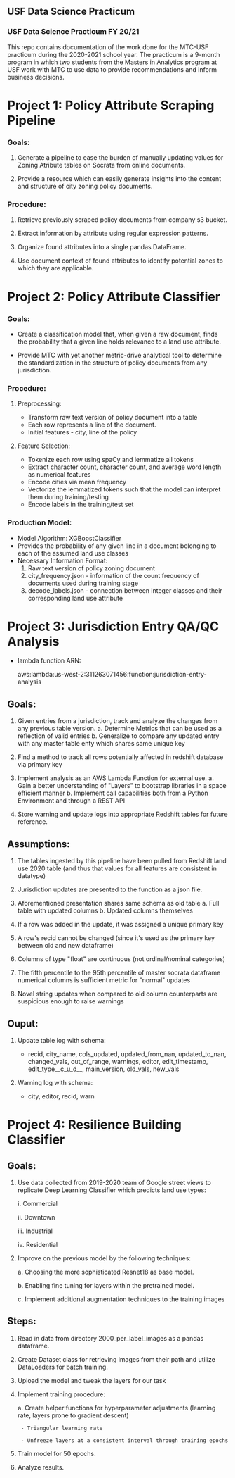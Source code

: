 ## USF Data Science Practicum

### USF Data Science Practicum FY 20/21

This repo contains documentation of the work done for the MTC-USF practicum during the 2020-2021 school year. The practicum is a 9-month program in which two students from the Masters in Analytics program at USF work with MTC to use data to provide recommendations and inform business decisions.


# Project 1:  Policy Attribute Scraping Pipeline

### Goals:

1. Generate a pipeline to ease the burden of manually updating values for Zoning Atribute tables on Socrata from online documents.

2. Provide a resource which can easily generate insights into the content and structure of city zoning policy documents.

### Procedure:

1. Retrieve previously scraped policy documents from company s3 bucket.

2. Extract information by attribute using regular expression patterns.

3. Organize found attributes into a single pandas DataFrame.

4. Use document context of found attributes to identify potential zones to which they are applicable.

# Project 2: Policy Attribute Classifier

### Goals:

- Create a classification model that, when given a raw document, finds the probability that a given line holds relevance to a land use attribute.

- Provide MTC with yet another metric-drive analytical tool to determine the standardization in the structure of policy documents from any jurisdiction.

### Procedure:

1. Preprocessing:
    - Transform raw text version of policy document into a table
    - Each row represents a line of the document.
    - Initial features - city, line of the policy


2. Feature Selection:
    - Tokenize each row using spaCy and lemmatize all tokens
    - Extract character count, character count, and average word length as numerical features
    - Encode cities via mean frequency
    - Vectorize the lemmatized tokens such that the model can interpret them during training/testing
    - Encode labels in the training/test set
    
### Production Model:

- Model Algorithm: XGBoostClassifier
- Provides the probability of any given line in a document belonging to each of the assumed land use classes
- Necessary Information Format:
    1. Raw text version of policy zoning document
    2. city_frequency.json - information of the count frequency of documents used during training stage
    3. decode_labels.json - connection between integer classes and their corresponding land use attribute
  
 
# Project 3: Jurisdiction Entry QA/QC Analysis

- lambda function ARN: 

    aws:lambda:us-west-2:311263071456:function:jurisdiction-entry-analysis

## Goals: 
1. Given entries from a jurisdiction, track and analyze the changes from any previous table version.
    a. Determine Metrics that can be used as a reflection of valid entries
    b. Generalize to compare any updated entry with any master table enty which shares same unique key
    
2. Find a method to track all rows potentially affected in redshift database via primary key
    
3. Implement analysis as an AWS Lambda Function for external use.
    a. Gain a better understanding of "Layers" to bootstrap libraries in a space efficient manner
    b. Implement call capabilities both from a Python Environment and through a REST API
        
4. Store warning and update logs into appropriate Redshift tables for future reference.


## Assumptions:
1. The tables ingested by this pipeline have been pulled from Redshift land use 2020 table (and thus that values for all features are consistent in datatype)

2. Jurisdiction updates are presented to the function as a json file.
    
3. Aforementioned presentation shares same schema as old table
    a. Full table with updated columns
    b. Updated columns themselves

4. If a row was added in the update, it was assigned a unique primary key

5. A row's recid cannot be changed (since it's used as the primary key between old and new dataframe)

6. Columns of type "float" are continuous (not ordinal/nominal categories)

7. The fifth percentile to the 95th percentile of master socrata dataframe numerical columns is sufficient metric for "normal" updates

8. Novel string updates when compared to old column counterparts are suspicious enough to raise warnings
    

## Ouput:

1. Update table log with schema:
    - recid, city_name, cols_updated, updated_from_nan, updated_to_nan, changed_vals, out_of_range, warnings, editor, edit_timestamp, edit_type__c_u_d__, main_version, old_vals, new_vals

2. Warning log with schema:
    - city, editor, recid, warn

# Project 4: Resilience Building Classifier 

## Goals:

1. Use data collected from 2019-2020 team of Google street views to replicate Deep Learning Classifier which predicts land use types:

    i. Commercial
    
    ii. Downtown
    
    iii. Industrial
    
    iv. Residential

2. Improve on the previous model by the following techniques:

    a. Choosing the more sophisticated Resnet18 as base model.
    
    b. Enabling fine tuning for layers within the pretrained model.
    
    c. Implement additional augmentation techniques to the training images
    

## Steps:

1. Read in data from directory 2000_per_label_images as a pandas dataframe.

2. Create Dataset class for retrieving images from their path and utilize DataLoaders for batch training.

3. Upload the model and tweak the layers for our task

4. Implement training procedure:

    a. Create helper functions for hyperparameter adjustments (learning rate, layers prone to gradient descent)
    
        - Triangular learning rate
        
        - Unfreeze layers at a consistent interval through training epochs
        
5. Train model for 50 epochs.

6. Analyze results.
